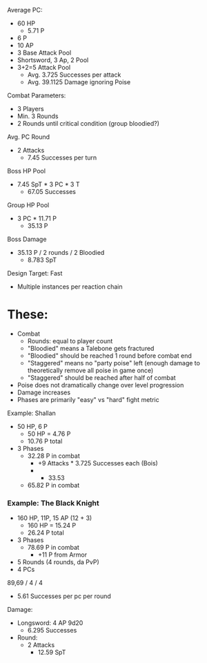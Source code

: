 Average PC:
- 60 HP
	- 5.71 P
- 6 P
- 10 AP
- 3 Base Attack Pool
- Shortsword, 3 Ap, 2 Pool
- 3+2=5 Attack Pool
	- Avg. 3.725 Successes per attack
	- Avg. 39.1125 Damage ignoring Poise

Combat Parameters:
- 3 Players
- Min. 3 Rounds
- 2 Rounds until critical condition (group bloodied?)

Avg. PC Round
- 2 Attacks
	- 7.45 Successes per turn

Boss HP Pool
- 7.45 SpT * 3 PC * 3 T
	- 67.05 Successes

Group HP Pool
- 3 PC * 11.71 P
	- 35.13 P

Boss Damage
- 35.13 P / 2 rounds / 2 Bloodied
	- 8.783 SpT

Design Target: Fast
- Multiple instances per reaction chain
# These:
- Combat
	- Rounds: equal to player count
	- "Bloodied" means a Talebone gets fractured
	- "Bloodied" should be reached 1 round before combat end
	- "Staggered" means no "party poise" left (enough damage to theoretically remove all poise in game once)
	- "Staggered" should be reached after half of combat
- Poise does not dramatically change over level progression
- Damage increases
- Phases are primarily "easy" vs "hard" fight metric

Example: Shallan
- 50 HP, 6 P
	- 50 HP = 4.76 P
	- 10.76 P total
- 3 Phases
	- 32.28 P in combat
		- +9 Attacks * 3.725 Successes each  (Bois)
		- + 33.53
	- 65.82 P in combat

### Example: The Black Knight
- 160 HP, 11P, 15 AP (12 + 3)
	- 160 HP = 15.24 P
	- 26.24 P total
- 3 Phases
	- 78.69 P in combat
		- +11 P from Armor
- 5 Rounds (4 rounds, da PvP)
- 4 PCs

89,69 / 4 / 4
- 5.61 Successes per pc per round

Damage:
- Longsword: 4 AP 9d20
	- 6.295 Successes
- Round:
	- 2 Attacks
		- 12.59 SpT